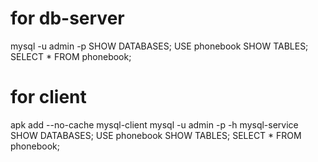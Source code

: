 # for db-server
mysql -u admin -p
SHOW DATABASES;
USE phonebook
SHOW TABLES;
SELECT * FROM phonebook;




# for client
apk add --no-cache mysql-client
mysql -u admin -p -h mysql-service
SHOW DATABASES;
USE phonebook
SHOW TABLES;
SELECT * FROM phonebook;
